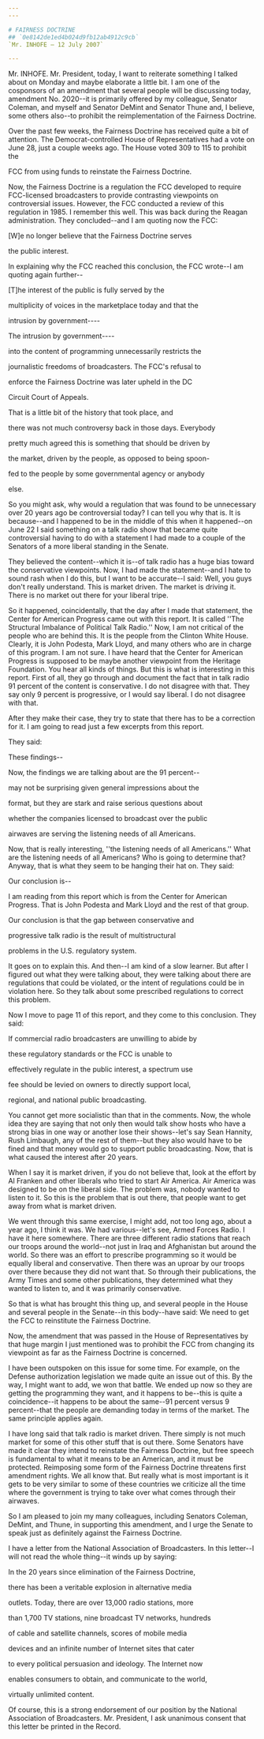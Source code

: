 ```yaml
---
---

# FAIRNESS DOCTRINE
## `0e8142de1ed4b024d9fb12ab4912c9cb`
`Mr. INHOFE — 12 July 2007`

---
```



Mr. INHOFE. Mr. President, today, I want to reiterate something I 
talked about on Monday and maybe elaborate a little bit. I am one of 
the cosponsors of an amendment that several people will be discussing 
today, amendment No. 2020--it is primarily offered by my colleague, 
Senator Coleman, and myself and Senator DeMint and Senator Thune and, I 
believe, some others also--to prohibit the reimplementation of the 
Fairness Doctrine.

Over the past few weeks, the Fairness Doctrine has received quite a 
bit of attention. The Democrat-controlled House of Representatives had 
a vote on June 28, just a couple weeks ago. The House voted 309 to 115 
to prohibit the


FCC from using funds to reinstate the Fairness Doctrine.

Now, the Fairness Doctrine is a regulation the FCC developed to 
require FCC-licensed broadcasters to provide contrasting viewpoints on 
controversial issues. However, the FCC conducted a review of this 
regulation in 1985. I remember this well. This was back during the 
Reagan administration. They concluded--and I am quoting now the FCC:




 [W]e no longer believe that the Fairness Doctrine serves 


 the public interest.


In explaining why the FCC reached this conclusion, the FCC wrote--I 
am quoting again further--




 [T]he interest of the public is fully served by the 


 multiplicity of voices in the marketplace today and that the 


 intrusion by government----


The intrusion by government----



 into the content of programming unnecessarily restricts the 


 journalistic freedoms of broadcasters. The FCC's refusal to 


 enforce the Fairness Doctrine was later upheld in the DC 


 Circuit Court of Appeals.



 That is a little bit of the history that took place, and 


 there was not much controversy back in those days. Everybody 


 pretty much agreed this is something that should be driven by 


 the market, driven by the people, as opposed to being spoon-


 fed to the people by some governmental agency or anybody 


 else.


So you might ask, why would a regulation that was found to be 
unnecessary over 20 years ago be controversial today? I can tell you 
why that is. It is because--and I happened to be in the middle of this 
when it happened--on June 22 I said something on a talk radio show that 
became quite controversial having to do with a statement I had made to 
a couple of the Senators of a more liberal standing in the Senate.

They believed the content--which it is--of talk radio has a huge bias 
toward the conservative viewpoints. Now, I had made the statement--and 
I hate to sound rash when I do this, but I want to be accurate--I said: 
Well, you guys don't really understand. This is market driven. The 
market is driving it. There is no market out there for your liberal 
tripe.

So it happened, coincidentally, that the day after I made that 
statement, the Center for American Progress came out with this report. 
It is called ''The Structural Imbalance of Political Talk Radio.'' Now, 
I am not critical of the people who are behind this. It is the people 
from the Clinton White House. Clearly, it is John Podesta, Mark Lloyd, 
and many others who are in charge of this program. I am not sure. I 
have heard that the Center for American Progress is supposed to be 
maybe another viewpoint from the Heritage Foundation. You hear all 
kinds of things. But this is what is interesting in this report. First 
of all, they go through and document the fact that in talk radio 91 
percent of the content is conservative. I do not disagree with that. 
They say only 9 percent is progressive, or I would say liberal. I do 
not disagree with that.

After they make their case, they try to state that there has to be a 
correction for it. I am going to read just a few excerpts from this 
report.

They said:




 These findings--


Now, the findings we are talking about are the 91 percent--



 may not be surprising given general impressions about the 


 format, but they are stark and raise serious questions about 


 whether the companies licensed to broadcast over the public 


 airwaves are serving the listening needs of all Americans.


Now, that is really interesting, ''the listening needs of all 
Americans.'' What are the listening needs of all Americans? Who is 
going to determine that? Anyway, that is what they seem to be hanging 
their hat on. They said:




 Our conclusion is--


I am reading from this report which is from the Center for American 
Progress. That is John Podesta and Mark Lloyd and the rest of that 
group.




 Our conclusion is that the gap between conservative and 


 progressive talk radio is the result of multistructural 


 problems in the U.S. regulatory system.


It goes on to explain this. And then--I am kind of a slow learner. 
But after I figured out what they were talking about, they were talking 
about there are regulations that could be violated, or the intent of 
regulations could be in violation here. So they talk about some 
prescribed regulations to correct this problem.


Now I move to page 11 of this report, and they come to this 
conclusion. They said:




 If commercial radio broadcasters are unwilling to abide by 


 these regulatory standards or the FCC is unable to 


 effectively regulate in the public interest, a spectrum use 


 fee should be levied on owners to directly support local, 


 regional, and national public broadcasting.


You cannot get more socialistic than that in the comments. Now, the 
whole idea they are saying that not only then would talk show hosts who 
have a strong bias in one way or another lose their shows--let's say 
Sean Hannity, Rush Limbaugh, any of the rest of them--but they also 
would have to be fined and that money would go to support public 
broadcasting. Now, that is what caused the interest after 20 years.

When I say it is market driven, if you do not believe that, look at 
the effort by Al Franken and other liberals who tried to start Air 
America. Air America was designed to be on the liberal side. The 
problem was, nobody wanted to listen to it. So this is the problem that 
is out there, that people want to get away from what is market driven.

We went through this same exercise, I might add, not too long ago, 
about a year ago, I think it was. We had various--let's see, Armed 
Forces Radio. I have it here somewhere. There are three different radio 
stations that reach our troops around the world--not just in Iraq and 
Afghanistan but around the world. So there was an effort to prescribe 
programming so it would be equally liberal and conservative. Then there 
was an uproar by our troops over there because they did not want that. 
So through their publications, the Army Times and some other 
publications, they determined what they wanted to listen to, and it was 
primarily conservative.

So that is what has brought this thing up, and several people in the 
House and several people in the Senate--in this body--have said: We 
need to get the FCC to reinstitute the Fairness Doctrine.

Now, the amendment that was passed in the House of Representatives by 
that huge margin I just mentioned was to prohibit the FCC from changing 
its viewpoint as far as the Fairness Doctrine is concerned.

I have been outspoken on this issue for some time. For example, on 
the Defense authorization legislation we made quite an issue out of 
this. By the way, I might want to add, we won that battle. We ended up 
now so they are getting the programming they want, and it happens to 
be--this is quite a coincidence--it happens to be about the same--91 
percent versus 9 percent--that the people are demanding today in terms 
of the market. The same principle applies again.

I have long said that talk radio is market driven. There simply is 
not much market for some of this other stuff that is out there. Some 
Senators have made it clear they intend to reinstate the Fairness 
Doctrine, but free speech is fundamental to what it means to be an 
American, and it must be protected. Reimposing some form of the 
Fairness Doctrine threatens first amendment rights. We all know that. 
But really what is most important is it gets to be very similar to some 
of these countries we criticize all the time where the government is 
trying to take over what comes through their airwaves.

So I am pleased to join my many colleagues, including Senators 
Coleman, DeMint, and Thune, in supporting this amendment, and I urge 
the Senate to speak just as definitely against the Fairness Doctrine.

I have a letter from the National Association of Broadcasters. In 
this letter--I will not read the whole thing--it winds up by saying:




 In the 20 years since elimination of the Fairness Doctrine, 


 there has been a veritable explosion in alternative media 


 outlets. Today, there are over 13,000 radio stations, more 


 than 1,700 TV stations, nine broadcast TV networks, hundreds 


 of cable and satellite channels, scores of mobile media 


 devices and an infinite number of Internet sites that cater 


 to every political persuasion and ideology. The Internet now 


 enables consumers to obtain, and communicate to the world, 


 virtually unlimited content.


Of course, this is a strong endorsement of our position by the 
National Association of Broadcasters. Mr. President, I ask unanimous 
consent that this letter be printed in the Record.

